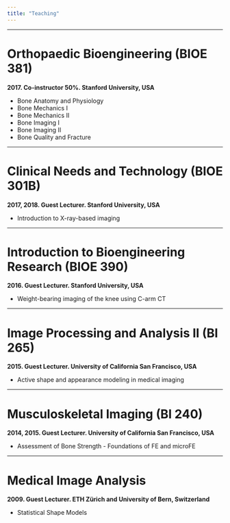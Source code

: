 ```yaml
--- 
title: "Teaching"
---
```


---

# Orthopaedic Bioengineering (BIOE 381) 
**2017. Co-instructor 50%. Stanford University, USA**

* Bone Anatomy and Physiology  
* Bone Mechanics I  
* Bone Mechanics II  
* Bone Imaging I  
* Bone Imaging II  
* Bone Quality and Fracture

---


# Clinical Needs and Technology (BIOE 301B)
**2017, 2018. Guest Lecturer. Stanford University, USA**

* Introduction to X-ray-based imaging

---


# Introduction to Bioengineering Research (BIOE 390)
**2016. Guest Lecturer. Stanford University, USA**

* Weight-bearing imaging of the knee using C-arm CT

---


# Image Processing and Analysis II (BI 265)
**2015.	Guest Lecturer. University of California San Francisco, USA**

* Active shape and appearance modeling in medical imaging

---


# Musculoskeletal Imaging (BI 240)
**2014, 2015. Guest Lecturer. University of California San Francisco, USA**

* Assessment of Bone Strength - Foundations of FE and microFE

---


# Medical Image Analysis
**2009. Guest Lecturer. ETH Zürich and University of Bern, Switzerland**  

* Statistical Shape Models
